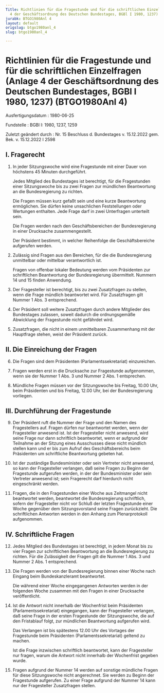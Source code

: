 ```yaml
---
Title: Richtlinien für die Fragestunde und für die schriftlichen Einzelfragen (Anlage
  4 der Geschäftsordnung des Deutschen Bundestages, BGBl I 1980, 1237)
jurabk: BTGO1980Anl 4
layout: default
origslug: btgo1980anl_4
slug: btgo1980anl_4

---
```


# Richtlinien für die Fragestunde und für die schriftlichen Einzelfragen (Anlage 4 der Geschäftsordnung des Deutschen Bundestages, BGBl I 1980, 1237) (BTGO1980Anl 4)

Ausfertigungsdatum
:   1980-06-25

Fundstelle
:   BGBl I: 1980, 1237, 1259

Zuletzt geändert durch
:   Nr. 15 Beschluss d. Bundestages v. 15.12.2022 gem. Bek. v. 15.12.2022 I 2598


## I. Fragerecht


1.  In jeder Sitzungswoche wird eine Fragestunde mit einer Dauer von höchstens 45 Minuten durchgeführt.

    Jedes Mitglied des Bundestages ist berechtigt, für die Fragestunden einer Sitzungswoche bis zu zwei Fragen zur mündlichen Beantwortung an die Bundesregierung zu richten.

    Die Fragen müssen kurz gefaßt sein und eine kurze Beantwortung ermöglichen. Sie dürfen keine unsachlichen Feststellungen oder Wertungen enthalten. Jede Frage darf in zwei Unterfragen unterteilt sein.

    Die Fragen werden nach den Geschäftsbereichen der Bundesregierung in einer Drucksache zusammengestellt.

    Der Präsident bestimmt, in welcher Reihenfolge die Geschäftsbereiche aufgerufen werden.


2.  Zulässig sind Fragen aus den Bereichen, für die die Bundesregierung unmittelbar oder mittelbar verantwortlich ist.

    Fragen von offenbar lokaler Bedeutung werden vom Präsidenten zur schriftlichen Beantwortung der Bundesregierung übermittelt. Nummern 14 und 15 finden Anwendung.


3.  Der Fragesteller ist berechtigt, bis zu zwei Zusatzfragen zu stellen, wenn die Frage mündlich beantwortet wird. Für Zusatzfragen gilt Nummer 1 Abs. 3 entsprechend.


4.  Der Präsident soll weitere Zusatzfragen durch andere Mitglieder des Bundestages zulassen, soweit dadurch die ordnungsgemäße Abwicklung der Fragestunde nicht gefährdet wird.


5.  Zusatzfragen, die nicht in einem unmittelbaren Zusammenhang mit der Hauptfrage stehen, weist der Präsident zurück.





## II. Die Einreichung der Fragen


6.  Die Fragen sind dem Präsidenten (Parlamentssekretariat) einzureichen.


7.  Fragen werden erst in die Drucksache zur Fragestunde aufgenommen, wenn sie der Nummer 1 Abs. 3 und Nummer 2 Abs. 1 entsprechen.


8.  Mündliche Fragen müssen vor der Sitzungswoche bis Freitag, 10.00 Uhr, beim Präsidenten und bis Freitag, 12.00 Uhr, bei der Bundesregierung vorliegen.





## III. Durchführung der Fragestunde


9.  Der Präsident ruft die Nummer der Frage und den Namen des Fragestellers auf. Fragen dürfen nur beantwortet werden, wenn der Fragesteller anwesend ist. Ist der Fragesteller nicht anwesend, wird seine Frage nur dann schriftlich beantwortet, wenn er aufgrund der Teilnahme an der Sitzung eines Ausschusses diese nicht mündlich stellen kann und er bis zum Aufruf des Geschäftsbereichs beim Präsidenten um schriftliche Beantwortung gebeten hat.


10. Ist der zuständige Bundesminister oder sein Vertreter nicht anwesend, so kann der Fragesteller verlangen, daß seine Fragen zu Beginn der Fragestunde aufgerufen werden, in der der Bundesminister oder sein Vertreter anwesend ist; sein Fragerecht darf hierdurch nicht eingeschränkt werden.


11. Fragen, die in den Fragestunden einer Woche aus Zeitmangel nicht beantwortet werden, beantwortet die Bundesregierung schriftlich, sofern der Fragesteller nicht vor Schluß der letzten Fragestunde einer Woche gegenüber dem Sitzungsvorstand seine Fragen zurückzieht. Die schriftlichen Antworten werden in den Anhang zum Plenarprotokoll aufgenommen.





## IV. Schriftliche Fragen


12. Jedes Mitglied des Bundestages ist berechtigt, in jedem Monat bis zu vier Fragen zur schriftlichen Beantwortung an die Bundesregierung zu richten. Für die Zulässigkeit der Fragen gilt die Nummer 1 Abs. 3 und Nummer 2 Abs. 1 entsprechend.


13. Die Fragen werden von der Bundesregierung binnen einer Woche nach Eingang beim Bundeskanzleramt beantwortet.

    Die während einer Woche eingegangenen Antworten werden in der folgenden Woche zusammen mit den Fragen in einer Drucksache veröffentlicht.


14. Ist die Antwort nicht innerhalb der Wochenfrist beim Präsidenten (Parlamentssekretariat) eingegangen, kann der Fragesteller verlangen, daß seine Frage in der ersten Fragestunde der Sitzungswoche, die auf den Fristablauf folgt, zur mündlichen Beantwortung aufgerufen wird.

    Das Verlangen ist bis spätestens 12.00 Uhr des Vortages der Fragestunde beim Präsidenten (Parlamentssekretariat) geltend zu machen.

    Ist die Frage inzwischen schriftlich beantwortet, kann der Fragesteller nur fragen, warum die Antwort nicht innerhalb der Wochenfrist gegeben wurde.


15. Fragen aufgrund der Nummer 14 werden auf sonstige mündliche Fragen für diese Sitzungswoche nicht angerechnet. Sie werden zu Beginn der Fragestunde aufgerufen. Zu einer Frage aufgrund der Nummer 14 kann nur der Fragesteller Zusatzfragen stellen.




